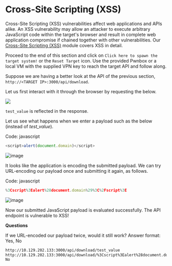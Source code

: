# Cross-Site Scripting (XSS)

Cross-Site Scripting (XSS) vulnerabilities affect web applications and APIs alike. An XSS vulnerability may allow an attacker to execute arbitrary JavaScript code within the target's browser and result in complete web application compromise if chained together with other vulnerabilities. Our [Cross-Site Scripting (XSS)](https://academy.hackthebox.com/module/details/103) module covers XSS in detail.

Proceed to the end of this section and click on `Click here to spawn the target system!` or the `Reset Target` icon. Use the provided Pwnbox or a local VM with the supplied VPN key to reach the target API and follow along.

Suppose we are having a better look at the API of the previous section, `http://<TARGET IP>:3000/api/download`.

Let us first interact with it through the browser by requesting the below.

![](https://academy.hackthebox.com/storage/modules/160/6.png)

`test_value` is reflected in the response.

Let us see what happens when we enter a payload such as the below (instead of _test\_value_).

Code: javascript

```javascript
<script>alert(document.domain)</script>
```

![image](https://academy.hackthebox.com/storage/modules/160/9.png)

It looks like the application is encoding the submitted payload. We can try URL-encoding our payload once and submitting it again, as follows.

Code: javascript

```javascript
%3Cscript%3Ealert%28document.domain%29%3C%2Fscript%3E
```

![image](https://academy.hackthebox.com/storage/modules/160/10.png)

Now our submitted JavaScript payload is evaluated successfully. The API endpoint is vulnerable to XSS!

**Questions**

If we URL-encoded our payload twice, would it still work? Answer format: Yes, No

```bash
http://10.129.202.133:3000/api/download/test_value
http://10.129.202.133:3000/api/download/%3Cscript%3Ealert%28document.domain%29%3C%2Fscript%3E
No
```
